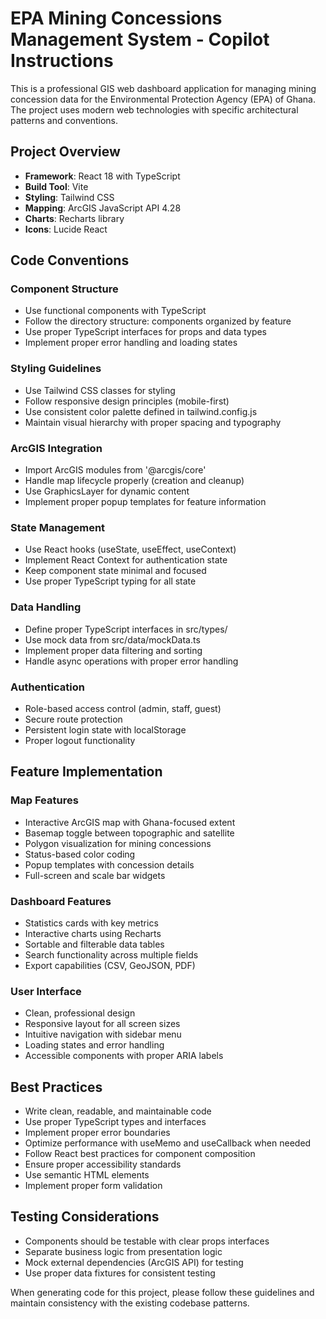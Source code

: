 <!-- Use this file to provide workspace-specific custom instructions to Copilot. For more details, visit https://code.visualstudio.com/docs/copilot/copilot-customization#_use-a-githubcopilotinstructionsmd-file -->

# EPA Mining Concessions Management System - Copilot Instructions

This is a professional GIS web dashboard application for managing mining concession data for the Environmental Protection Agency (EPA) of Ghana. The project uses modern web technologies with specific architectural patterns and conventions.

## Project Overview
- **Framework**: React 18 with TypeScript
- **Build Tool**: Vite
- **Styling**: Tailwind CSS
- **Mapping**: ArcGIS JavaScript API 4.28
- **Charts**: Recharts library
- **Icons**: Lucide React

## Code Conventions

### Component Structure
- Use functional components with TypeScript
- Follow the directory structure: components organized by feature
- Use proper TypeScript interfaces for props and data types
- Implement proper error handling and loading states

### Styling Guidelines
- Use Tailwind CSS classes for styling
- Follow responsive design principles (mobile-first)
- Use consistent color palette defined in tailwind.config.js
- Maintain visual hierarchy with proper spacing and typography

### ArcGIS Integration
- Import ArcGIS modules from '@arcgis/core'
- Handle map lifecycle properly (creation and cleanup)
- Use GraphicsLayer for dynamic content
- Implement proper popup templates for feature information

### State Management
- Use React hooks (useState, useEffect, useContext)
- Implement React Context for authentication state
- Keep component state minimal and focused
- Use proper TypeScript typing for all state

### Data Handling
- Define proper TypeScript interfaces in src/types/
- Use mock data from src/data/mockData.ts
- Implement proper data filtering and sorting
- Handle async operations with proper error handling

### Authentication
- Role-based access control (admin, staff, guest)
- Secure route protection
- Persistent login state with localStorage
- Proper logout functionality

## Feature Implementation

### Map Features
- Interactive ArcGIS map with Ghana-focused extent
- Basemap toggle between topographic and satellite
- Polygon visualization for mining concessions
- Status-based color coding
- Popup templates with concession details
- Full-screen and scale bar widgets

### Dashboard Features
- Statistics cards with key metrics
- Interactive charts using Recharts
- Sortable and filterable data tables
- Search functionality across multiple fields
- Export capabilities (CSV, GeoJSON, PDF)

### User Interface
- Clean, professional design
- Responsive layout for all screen sizes
- Intuitive navigation with sidebar menu
- Loading states and error handling
- Accessible components with proper ARIA labels

## Best Practices
- Write clean, readable, and maintainable code
- Use proper TypeScript types and interfaces
- Implement proper error boundaries
- Optimize performance with useMemo and useCallback when needed
- Follow React best practices for component composition
- Ensure proper accessibility standards
- Use semantic HTML elements
- Implement proper form validation

## Testing Considerations
- Components should be testable with clear props interfaces
- Separate business logic from presentation logic
- Mock external dependencies (ArcGIS API) for testing
- Use proper data fixtures for consistent testing

When generating code for this project, please follow these guidelines and maintain consistency with the existing codebase patterns.
